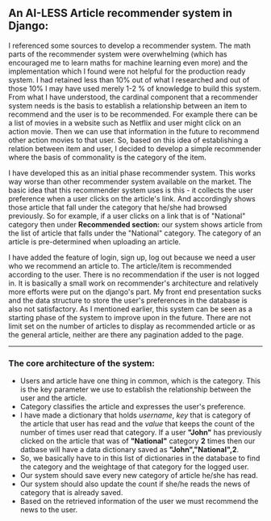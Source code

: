 ## An AI-LESS Article recommender system in Django:

I referenced some sources to develop a recommender system. The math parts of the recommender system were overwhelming (which has encouraged me to learn maths for machine learning even more) and the implementation which I found were not helpful for the production ready system. I had retained less than 10% out of what I researched and out of those 10% I may have used merely 1-2 % of knowledge to build this system. From what I have understood, the cardinal component that a recommender system needs is the basis to establish a relationship between an item to recommend and the user is to be recommended. For example there can be a list of movies in a website such as Netflix and user might click on an action movie. Then we can use that information in the future to recommend other action movies to that user. So, based on this idea of establishing a relation between item and user, I decided to develop a simple recommender where the basis of commonality is the category of the item.

I have developed this as an initial phase recommender system. This works way worse than other recommender system available on the market. The basic idea that this recommender system uses is this - it collects the user preference when a user clicks on the article's link. And accordingly shows those article that fall under the category that he/she had browsed previously. So for example, if a user clicks on a link that is of "National" category then under **Recommended section:** our system shows article from the list of article that falls under the "National" category. The category of an article is pre-determined when uploading an article.

I have added the feature of login, sign up, log out because we need a user who we recommend an article to. The article/item is recommended according to the user. There is no recommendation if the user is not logged in. It is basically a small work on recommender's architecture and relatively more efforts were put on the django's part. My front end presentation sucks and the data structure to store the user's preferences in the database is also not satisfactory. As I mentioned earlier, this system can be seen as a starting phase of the system to improve upon in the future. There are not limit set on the number of articles to display as recommended article or as the general article, neither are there any pagination added to the page. 

___

### The core architecture of the system:

- Users and article have one thing in common, which is the category. This is the key parameter we use to establish the relationship between the user and the article.
- Category classifies the article and expresses the user's preference.
- I have made a dictionary that holds *username*, *key* that is category of the article that user has read and the *value* that keeps the count of the number of times user read that category. If a user **"John"** has previously clicked on the article that was of **"National"** category **2** times then our datbase will have a data dictionary saved as **"John","National",2**.
- So, we basically have to in this list of dictionaries in the database to find the category and the weightage of that category for the logged user. 
- Our system should save every new category of article he/she has read.
- Our system should also update the count if she/he reads the news of category that is already saved.
- Based on the retrieved information of the user we must recommend the news to the user. 
